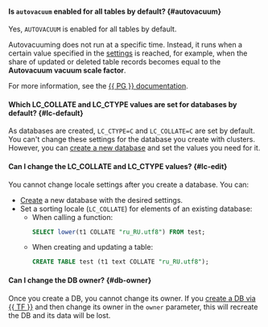 #### Is `autovacuum` enabled for all tables by default? {#autovacuum}

Yes, `AUTOVACUUM` is enabled for all tables by default.

Autovacuuming does not run at a specific time. Instead, it runs when a certain value specified in the [settings](../../managed-postgresql/concepts/settings-list.md#dbms-cluster-settings) is reached, for example, when the share of updated or deleted table records becomes equal to the **Autovacuum vacuum scale factor**.

For more information, see the [{{ PG }} documentation](https://www.postgresql.org/docs/11/runtime-config-autovacuum.html).

#### Which LC_COLLATE and LC_CTYPE values are set for databases by default? {#lc-default}

As databases are created, `LC_CTYPE=C` and `LC_COLLATE=C` are set by default. You can't change these settings for the database you create with clusters. However, you can [create a new database](../../managed-postgresql/operations/databases.md) and set the values you need for it.

#### Can I change the LC_COLLATE and LC_CTYPE values? {#lc-edit}

You cannot change locale settings after you create a database. You can:
* [Create](../../managed-postgresql/operations/databases.md#add-db) a new database with the desired settings.
* Set a sorting locale (`LC_COLLATE`) for elements of an existing database:
   * When calling a function:
      ```sql
      SELECT lower(t1 COLLATE "ru_RU.utf8") FROM test;
      ```
   * When creating and updating a table:
      ```sql
      CREATE TABLE test (t1 text COLLATE "ru_RU.utf8");
      ```

#### Can I change the DB owner? {#db-owner}

Once you create a DB, you cannot change its owner. If you [create a DB via {{ TF }}](../../managed-postgresql/operations/databases.md#add-db) and then change its owner in the `owner` parameter, this will recreate the DB and its data will be lost.
